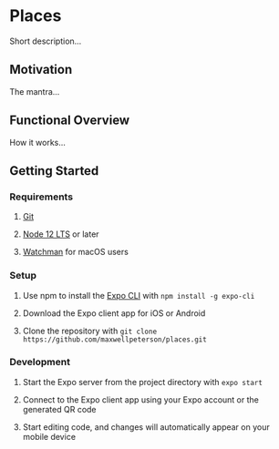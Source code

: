 # Places

Short description...

## Motivation

The mantra...

## Functional Overview

How it works...

## Getting Started

### Requirements

1. [Git](https://git-scm.com/)

2. [Node 12 LTS](https://nodejs.org/en/download/) or later

3. [Watchman](https://facebook.github.io/watchman/docs/install#buildinstall) for macOS users

### Setup

1. Use npm to install the [Expo CLI](https://expo.io/) with `npm install -g expo-cli`

2. Download the Expo client app for iOS or Android

3. Clone the repository with `git clone https://github.com/maxwellpeterson/places.git`

### Development

1. Start the Expo server from the project directory with `expo start`

2. Connect to the Expo client app using your Expo account or the generated QR code

3. Start editing code, and changes will automatically appear on your mobile device